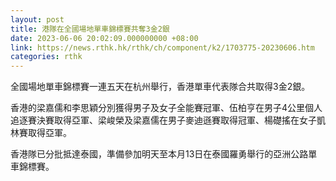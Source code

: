 ```yaml
---
layout: post
title: 港隊在全國場地單車錦標賽共奪3金2銀
date: 2023-06-06 20:02:09.000000000 +08:00
link: https://news.rthk.hk/rthk/ch/component/k2/1703775-20230606.htm
categories: rthk
---
```


全國場地單車錦標賽一連五天在杭州舉行，香港單車代表隊合共取得3金2銀。

香港的梁嘉儒和李思穎分別獲得男子及女子全能賽冠軍、伍柏亨在男子4公里個人追逐賽決賽取得亞軍、梁峻榮及梁嘉儒在男子麥迪遜賽取得冠軍、楊礎搖在女子凱林賽取得亞軍。

香港隊已分批抵達泰國，準備參加明天至本月13日在泰國羅勇舉行的亞洲公路單車錦標賽。
